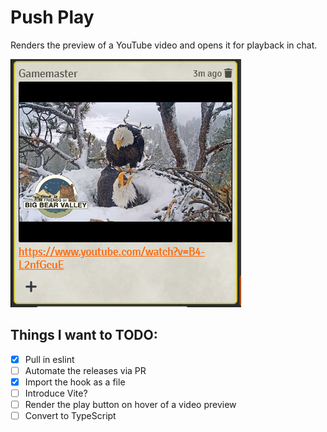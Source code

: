 # Push Play
Renders the preview of a YouTube video and opens it for playback in chat.

![YouTube Video of Bald Eagle](/src/assets/demo.PNG)

## Things I want to TODO:
- [x] Pull in eslint
- [ ] Automate the releases via PR
- [x] Import the hook as a file
- [ ] Introduce Vite?
- [ ] Render the play button on hover of a video preview
- [ ] Convert to TypeScript
